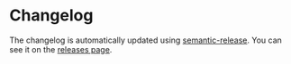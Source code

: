 # Changelog

The changelog is automatically updated using
[semantic-release](https://github.com/semantic-release/semantic-release). You
can see it on the [releases page](https://github.com/mskelton/req/releases).
